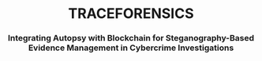 <div align="center">
  <h1>TRACEFORENSICS</h1>
  <h3>Integrating Autopsy with Blockchain for Steganography-Based Evidence Management in Cybercrime Investigations</h3>
</div>

